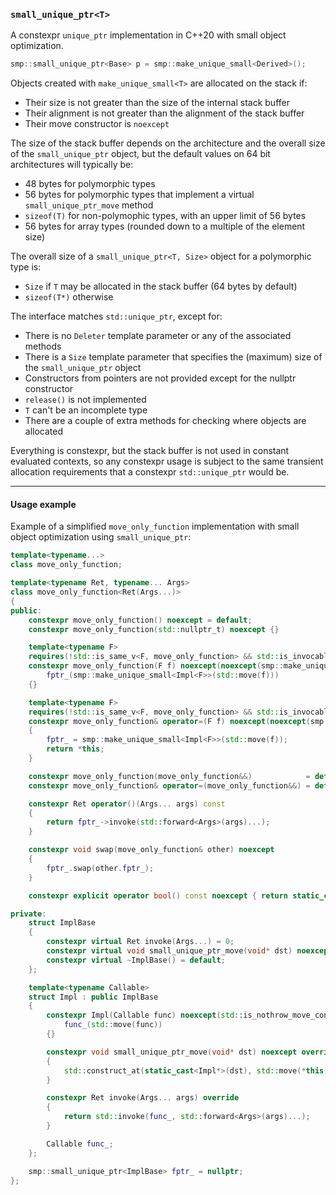 
### `small_unique_ptr<T>`

A constexpr `unique_ptr` implementation in C++20 with small object optimization.

```cpp
smp::small_unique_ptr<Base> p = smp::make_unique_small<Derived>();
```

Objects created with `make_unique_small<T>` are allocated on the stack if:

 - Their size is not greater than the size of the internal stack buffer
 - Their alignment is not greater than the alignment of the stack buffer
 - Their move constructor is `noexcept`

The size of the stack buffer depends on the architecture and the overall size of the
`small_unique_ptr` object, but the default values on 64 bit architectures will typically be:

 - 48 bytes for polymorphic types
 - 56 bytes for polymorphic types that implement a virtual `small_unique_ptr_move` method
 - `sizeof(T)` for non-polymophic types, with an upper limit of 56 bytes
 - 56 bytes for array types (rounded down to a multiple of the element size)

The overall size of a `small_unique_ptr<T, Size>` object for a polymorphic type is:

 - `Size` if `T` may be allocated in the stack buffer (64 bytes by default)
 - `sizeof(T*)` otherwise

The interface matches `std::unique_ptr`, except for:

 - There is no `Deleter` template parameter or any of the associated methods
 - There is a `Size` template parameter that specifies the (maximum) size of the `small_unique_ptr` object
 - Constructors from pointers are not provided except for the nullptr constructor
 - `release()` is not implemented
 - `T` can't be an incomplete type
 - There are a couple of extra methods for checking where objects are allocated

Everything is constexpr, but the stack buffer is not used in constant evaluated contexts,
so any constexpr usage is subject to the same transient allocation requirements that a constexpr
`std::unique_ptr` would be.

--------------------------------------------------------------------------------------------------

#### Usage example

Example of a simplified `move_only_function` implementation with small object
optimization using `small_unique_ptr`:

```cpp
template<typename...>
class move_only_function;

template<typename Ret, typename... Args>
class move_only_function<Ret(Args...)>
{
public:
    constexpr move_only_function() noexcept = default;
    constexpr move_only_function(std::nullptr_t) noexcept {}

    template<typename F>
    requires(!std::is_same_v<F, move_only_function> && std::is_invocable_r_v<Ret, F&, Args...>)
    constexpr move_only_function(F f) noexcept(noexcept(smp::make_unique_small<Impl<F>>(std::move(f)))) :
        fptr_(smp::make_unique_small<Impl<F>>(std::move(f)))
    {}

    template<typename F>
    requires(!std::is_same_v<F, move_only_function> && std::is_invocable_r_v<Ret, F&, Args...>)
    constexpr move_only_function& operator=(F f) noexcept(noexcept(smp::make_unique_small<Impl<F>>(std::move(f))))
    {
        fptr_ = smp::make_unique_small<Impl<F>>(std::move(f));
        return *this;
    }

    constexpr move_only_function(move_only_function&&)            = default;
    constexpr move_only_function& operator=(move_only_function&&) = default;

    constexpr Ret operator()(Args... args) const
    {
        return fptr_->invoke(std::forward<Args>(args)...);
    }

    constexpr void swap(move_only_function& other) noexcept
    {
        fptr_.swap(other.fptr_);
    }

    constexpr explicit operator bool() const noexcept { return static_cast<bool>(fptr_); }

private:
    struct ImplBase
    {
        constexpr virtual Ret invoke(Args...) = 0;
        constexpr virtual void small_unique_ptr_move(void* dst) noexcept = 0;
        constexpr virtual ~ImplBase() = default;
    };

    template<typename Callable>
    struct Impl : public ImplBase
    {
        constexpr Impl(Callable func) noexcept(std::is_nothrow_move_constructible_v<Callable>) :
            func_(std::move(func))
        {}

        constexpr void small_unique_ptr_move(void* dst) noexcept override
        {
            std::construct_at(static_cast<Impl*>(dst), std::move(*this));
        }

        constexpr Ret invoke(Args... args) override
        {
            return std::invoke(func_, std::forward<Args>(args)...);
        }

        Callable func_;
    };

    smp::small_unique_ptr<ImplBase> fptr_ = nullptr;
};
```

